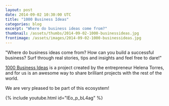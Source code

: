 ```yaml
---
layout: post
date: 2014-09-02 10:30:00 UTC
title: "1000 Business Ideas"
categories: blog
excerpt: "Where do business ideas come from?"
thumbnail: /assets/thumbs/2014-09-02-1000-businessideas.jpg
frontimage: /assets/images/2014-09-02-1000-businessideas.jpg
---
```


"Where do business ideas come from? How can you build a successful business? Surf through real stories, tips and insights and feel free to dare!"

[1000 Business Ideas][1] is a project created by the entrepreneur Helena Torres, and for us is an awesome way to share brilliant projects with the rest of the world.

We are very pleased to be part of this ecosystem!

{% include youtube.html id="lEo_p_bL4ag" %}

[1]: http://www.1000businessideas.com/
